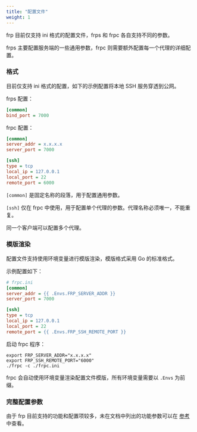 ```yaml
---
title: "配置文件"
weight: 1
---
```


frp 目前仅支持 ini 格式的配置文件，frps 和 frpc 各自支持不同的参数。

frps 主要配置服务端的一些通用参数，frpc 则需要额外配置每一个代理的详细配置。

### 格式

目前仅支持 ini 格式的配置，如下的示例配置将本地 SSH 服务穿透到公网。

frps 配置：

```ini
[common]
bind_port = 7000
```

frpc 配置：

```ini
[common]
server_addr = x.x.x.x
server_port = 7000

[ssh]
type = tcp
local_ip = 127.0.0.1
local_port = 22
remote_port = 6000
```

`[common]` 是固定名称的段落，用于配置通用参数。

`[ssh]` 仅在 frpc 中使用，用于配置单个代理的参数。代理名称必须唯一，不能重复。

同一个客户端可以配置多个代理。

### 模版渲染

配置文件支持使用环境变量进行模版渲染，模版格式采用 Go 的标准格式。

示例配置如下：

```ini
# frpc.ini
[common]
server_addr = {{ .Envs.FRP_SERVER_ADDR }}
server_port = 7000

[ssh]
type = tcp
local_ip = 127.0.0.1
local_port = 22
remote_port = {{ .Envs.FRP_SSH_REMOTE_PORT }}
```

启动 frpc 程序：

```
export FRP_SERVER_ADDR="x.x.x.x"
export FRP_SSH_REMOTE_PORT="6000"
./frpc -c ./frpc.ini
```

frpc 会自动使用环境变量渲染配置文件模版，所有环境变量需要以 `.Envs` 为前缀。

### 完整配置参数

由于 frp 目前支持的功能和配置项较多，未在文档中列出的功能参数可以在 [参考](/docs/reference) 中查看。
